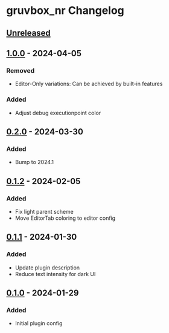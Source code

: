 <!-- Keep a Changelog guide -> https://keepachangelog.com -->

# gruvbox_nr Changelog

## [Unreleased]

## [1.0.0] - 2024-04-05

### Removed

- Editor-Only variations: Can be achieved by built-in features

### Added

- Adjust debug executionpoint color

## [0.2.0] - 2024-03-30

### Added

- Bump to 2024.1

## [0.1.2] - 2024-02-05

### Added

- Fix light parent scheme
- Move EditorTab coloring to editor config

## [0.1.1] - 2024-01-30

### Added

- Update plugin description
- Reduce text intensity for dark UI

## [0.1.0] - 2024-01-29

### Added

- Initial plugin config

[Unreleased]: https://github.com/Lohni/gruvbox_nr/compare/v1.0.0...HEAD
[1.0.0]: https://github.com/Lohni/gruvbox_nr/compare/v0.2.0...v1.0.0
[0.2.0]: https://github.com/Lohni/gruvbox_nr/compare/v0.1.2...v0.2.0
[0.1.2]: https://github.com/Lohni/gruvbox_nr/compare/v0.1.1...v0.1.2
[0.1.1]: https://github.com/Lohni/gruvbox_nr/compare/v0.1.0...v0.1.1
[0.1.0]: https://github.com/Lohni/gruvbox_nr/commits/v0.1.0
